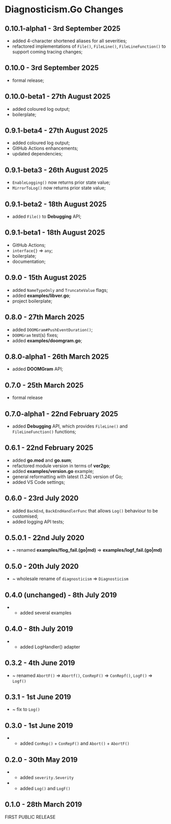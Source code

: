 # **Diagnosticism.Go** Changes


## 0.10.1-alpha1 - 3rd September 2025

* added 4-character shortened aliases for all severities;
* refactored implementations of `File()`, `FileLine()`, `FileLineFunction()` to support coming tracing changes;


## 0.10.0 - 3rd September 2025

* formal release;


## 0.10.0-beta1 - 27th August 2025

* added coloured log output;
* boilerplate;


## 0.9.1-beta4 - 27th August 2025

* added coloured log output;
* GitHub Actions enhancements;
* updated dependencies;


## 0.9.1-beta3 - 26th August 2025

* `EnableLogging()` now returns prior state value;
* `MirrorToLog()` now returns prior state value;


## 0.9.1-beta2 - 18th August 2025

* added `File()` to **Debugging** API;


## 0.9.1-beta1 - 18th August 2025

* GitHub Actions;
* `interface{}` => `any`;
* boilerplate;
* documentation;


## 0.9.0 - 15th August 2025

* added `NameTypeOnly` and `TruncateValue` flags;
* added **examples/libver.go**;
* project boilerplate;


## 0.8.0 - 27th March 2025

* added `DOOMGram#PushEventDuration()`;
* `DOOMGram` test(s) fixes;
* added **examples/doomgram.go**;


## 0.8.0-alpha1 - 26th March 2025

* added **DOOMGram** API;


## 0.7.0 - 25th March 2025

* formal release


## 0.7.0-alpha1 - 22nd February 2025

* added **Debugging** API, which provides `FileLine()` and `FileLineFunction()` functions;


## 0.6.1 - 22nd February 2025

* added **go.mod** and **go.sum**;
* refactored module version in terms of **ver2go**;
* added **examples/version.go** example;
* general reformatting with latest (1.24) version of Go;
* added VS Code settings;


## 0.6.0 - 23rd July 2020

* added `BackEnd`, `BackEndHandlerFunc` that allows `Log()` behaviour to be customised;
* added logging API tests;


## 0.5.0.1 - 22nd July 2020

* ~ renamed **examples/flog_fail.(go|md)** => **examples/logf_fail.(go|md)**

## 0.5.0 - 20th July 2020

* ~ wholesale rename of ``diagnosticism`` => ``Diagnosticism``


## 0.4.0 (unchanged) - 8th July 2019

* + added several examples


## 0.4.0 - 8th July 2019

* + added LogHandler() adapter


## 0.3.2 - 4th June 2019

* ~ renamed ``AbortF()`` => ``Abortf()``, ``ConRepF()`` => ``ConRepf()``, ``LogF()`` => ``Logf()``


## 0.3.1 - 1st June 2019

* ~ fix to ``Log()``


## 0.3.0 - 1st June 2019

* + added ``ConRep()`` + ``ConRepF()`` and ``Abort()`` + ``AbortF()``


## 0.2.0 - 30th May 2019

* + added ``severity.Severity``
* + added ``Log()`` and ``LogF()``


## 0.1.0 - 28th March 2019

FIRST PUBLIC RELEASE


<!-- ########################### end of file ########################### -->

